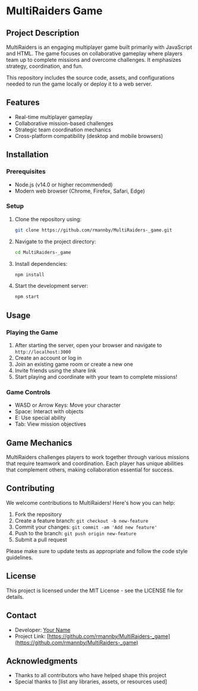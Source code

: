 # MultiRaiders Game

## Project Description

MultiRaiders is an engaging multiplayer game built primarily with JavaScript and HTML. The game focuses on collaborative gameplay where players team up to complete missions and overcome challenges. It emphasizes strategy, coordination, and fun.

This repository includes the source code, assets, and configurations needed to run the game locally or deploy it to a web server.

## Features

- Real-time multiplayer gameplay
- Collaborative mission-based challenges
- Strategic team coordination mechanics
- Cross-platform compatibility (desktop and mobile browsers)

## Installation

### Prerequisites
- Node.js (v14.0 or higher recommended)
- Modern web browser (Chrome, Firefox, Safari, Edge)

### Setup
1. Clone the repository using:
   ```bash
   git clone https://github.com/rmannby/MultiRaiders-_game.git
   ```
2. Navigate to the project directory:
   ```bash
   cd MultiRaiders-_game
   ```
3. Install dependencies:
   ```bash
   npm install
   ```
4. Start the development server:
   ```bash
   npm start
   ```

## Usage

### Playing the Game
1. After starting the server, open your browser and navigate to `http://localhost:3000`
2. Create an account or log in
3. Join an existing game room or create a new one
4. Invite friends using the share link
5. Start playing and coordinate with your team to complete missions!

### Game Controls
- WASD or Arrow Keys: Move your character
- Space: Interact with objects
- E: Use special ability
- Tab: View mission objectives

## Game Mechanics

MultiRaiders challenges players to work together through various missions that require teamwork and coordination. Each player has unique abilities that complement others, making collaboration essential for success.

## Contributing

We welcome contributions to MultiRaiders! Here's how you can help:

1. Fork the repository
2. Create a feature branch: `git checkout -b new-feature`
3. Commit your changes: `git commit -am 'Add new feature'`
4. Push to the branch: `git push origin new-feature`
5. Submit a pull request

Please make sure to update tests as appropriate and follow the code style guidelines.

## License

This project is licensed under the MIT License - see the LICENSE file for details.

## Contact

- Developer: [Your Name](https://github.com/rmannby)
- Project Link: [https://github.com/rmannby/MultiRaiders-_game](https://github.com/rmannby/MultiRaiders-_game)

## Acknowledgments

- Thanks to all contributors who have helped shape this project
- Special thanks to [list any libraries, assets, or resources used]

